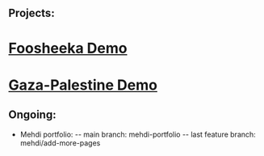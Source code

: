 ## Projects:
# [Foosheeka Demo](https://foosheeka.netlify.app/)
# [Gaza-Palestine Demo](https://gazapalestine.netlify.app/)

## Ongoing:
- Mehdi portfolio: 
-- main branch: mehdi-portfolio
-- last feature branch: mehdi/add-more-pages
 
 
